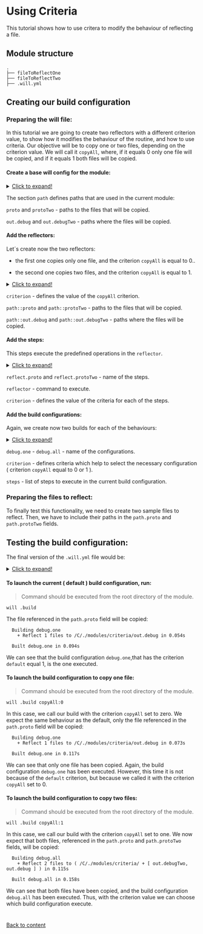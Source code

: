 # Using Criteria
This tutorial shows how to use critera to modify the behaviour of reflecting a file.

## Module structure

```
.
├── fileToReflectOne
├── fileToReflectTwo
├── .will.yml
```

## Creating our build configuration

### Preparing the will file:

In this tutorial we are going to create two reflectors with a different criterion value, to show how it modifies the
behaviour of the routine, and how to use criteria. Our objective will be to copy one or two files, depending on the
criterion value. We will call it `copyAll`, where, if it equals 0 only one file will be copied, and if it equals 1 both files
will be copied.

#### Create a base will config for the module:

<details>
  <summary><u>Click to expand!</u></summary>

``` yaml
about :

  name : 'criteria'
  description : 'Use of criteria'
  version : 0.0.0

path :

  proto : './proto'
  protoTwo : './protoTwo'
  in : '.'
  out : 'out'
  out.debug :
    path : './out.debug'
    criterion :
      debug : 1
  out.debugTwo :
    path : './out.debugTwo'
    criterion :
      debug : 1

```
</details>

The section `path` defines paths that are used in the current module:

`proto` and `protoTwo` - paths to the files that will be copied.

`out.debug` and `out.debugTwo` - paths where the files will be copied.

#### Add the reflectors:

Let´s create now the two reflectors:

  - the first one copies only one file, and the criterion `copyAll` is equal to 0..

  - the second one copies two files, and the criterion `copyAll` is equal to 1.

<details>
  <summary><u>Click to expand!</u></summary>

```yaml
reflector :

  reflect.proto :
    inherit : predefined.*
    criterion :
      copyAll : 0
    filePath :
      path::proto : path::out.debug

  reflect.protoTwo :
    inherit : predefined.*
    criterion :
      copyAll : 1
    filePath :
      path::protoTwo : path::out.debugTwo
      path::proto : path::out.debug
```
</details>

`criterion` - defines the value of the `copyAll` criterion.

`path::proto` and `path::protoTwo` - paths to the files that will be copied.

`path::out.debug` and `path::out.debugTwo` - paths where the files will be copied.


#### Add the steps:

This steps execute the predefined operations in the `reflector`.

<details>
  <summary><u>Click to expand!</u></summary>

```yaml
step :

  reflect.proto :
    inherit : predefined.reflect
    reflector :
      reflector::reflect.proto
    criterion :
      debug : 1
      copyAll : 0

  reflect.protoTwo :
    inherit : predefined.reflect
    reflector :
      reflector::reflect.protoTwo
    criterion :
      debug : 1
      copyAll : 1
```
</details>


`reflect.proto` and `reflect.protoTwo` - name of the steps.

`reflector` - command to execute.

`criterion` - defines the value of the criteria for each of the steps.

#### Add the build configurations:

Again, we create now two builds for each of the behaviours:

<details>
  <summary><u>Click to expand!</u></summary>

```yaml
build :

  debug.one :
    criterion :
      default : 1
      debug : 1
      copyAll : 0
    steps :
      - step::reflect.proto

  debug.all :
    criterion :
      debug : 1
      copyAll : 1
    steps :
      - step::reflect.protoTwo
```
</details>

`debug.one` - `debug.all` - name of the configurations.

`criterion` - defines criteria which help to select the necessary configuration ( criterion `copyAll` equal to 0 or 1 ).

`steps` - list of steps to execute in the current build configuration.

### Preparing the files to reflect:

To finally test this functionality, we need to create two sample files to reflect. Then, we have to include their paths in the
`path.proto` and `path.protoTwo` fields.


## Testing the build configuration:

The final version of the `.will.yml` file would be:

<details>
  <summary><u>Click to expand!</u></summary>

```yaml
about :

  name : criteria
  description : "Use of criteria"
  version : 0.0.0

path :

  proto : './proto'
  protoTwo : './protoTwo'
  in : '.'
  out : 'out'
  out.debug :
    path : './out.debug'
    criterion :
      debug : 1
  out.debugTwo :
    path : './out.debugTwo'
    criterion :
      debug : 1

reflector :

  reflect.proto :
    inherit : predefined.*
    criterion :
      copyAll : 0
    filePath :
      path::proto : path::out.debug

  reflect.protoTwo :
    inherit : predefined.*
    criterion :
      copyAll : 1
    filePath :
      path::protoTwo : path::out.debugTwo
      path::proto : path::out.debug

step :

  reflect.proto :
    inherit : predefined.reflect
    reflector :
      reflector::reflect.proto
    criterion :
      debug : 1
      copyAll : 0

  reflect.protoTwo :
    inherit : predefined.reflect
    reflector :
      reflector::reflect.protoTwo
    criterion :
      debug : 1
      copyAll : 1

build :

  debug.one :
    criterion :
      default : 1
      debug : 1
      copyAll : 0
    steps :
      - step::reflect.proto

  debug.all :
    criterion :
      debug : 1
      copyAll : 1
    steps :
      - step::reflect.protoTwo
```
</details>

#### To launch the current ( default ) build configuration, run:

> Command should be executed from the root directory of the module.

```
will .build
```

The file referenced in the `path.proto` field will be copied:

```
  Building debug.one
    + Reflect 1 files to /C/./modules/criteria/out.debug in 0.054s

  Built debug.one in 0.094s
```

We can see that the build configuration `debug.one`,that has the criterion `default` equal 1, is the one executed.

#### To launch the build configuration to copy one file:

> Command should be executed from the root directory of the module.

```
will .build copyAll:0
```

In this case, we call our build with the criterion `copyAll` set to zero. We expect the same behaviour
as the default, only the file referenced in the `path.proto` field will be copied:

```
  Building debug.one
    + Reflect 1 files to /C/./modules/criteria/out.debug in 0.073s

  Built debug.one in 0.117s
```

We can see that only one file has been copied. Again, the build configuration `debug.one` has been executed. However, this time
it is not because of the `default` criterion, but because we called it with the criterion `copyAll` set to 0.  

#### To launch the build configuration to copy two files:

> Command should be executed from the root directory of the module.

```
will .build copyAll:1
```

In this case, we call our build with the criterion `copyAll` set to one. We now expect
that both files, referenced in the `path.proto` and `path.protoTwo` fields, will be copied:

```
  Building debug.all
    + Reflect 2 files to ( /C/./modules/criteria/ + [ out.debugTwo, out.debug ] ) in 0.115s

  Built debug.all in 0.158s
```

We can see that both files have been copied, and the build configuration `debug.all` has been executed. Thus, with the criterion value we can choose which
build configuration execute.

#
[Back to content](../README.md)
